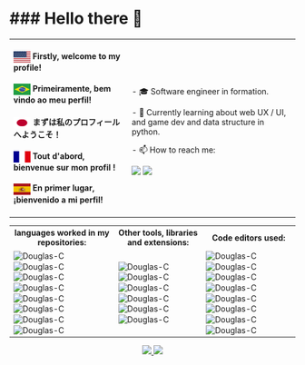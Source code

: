 
<h1>### Hello there 👋</h1>
<div align="center">
  <table>
    <tr>
      <td>
        <h4><img align="center" height="20" width="30" src="https://github.com/lipis/flag-icons/blob/main/flags/1x1/us.svg" alt="US"> Firstly, welcome to my profile!</h4>
          <h4><img align="center" height="20" width="30" src="https://github.com/lipis/flag-icons/blob/main/flags/1x1/br.svg" alt="BR"> Primeiramente, bem vindo ao meu perfil!    </h4>
          <h4><img align="center" height="20" width="30" src="https://github.com/lipis/flag-icons/blob/main/flags/1x1/jp.svg" alt="JP"> まずは私のプロフィールへようこそ！</h4>
          <h4><img align="center" height="20" width="30" src="https://github.com/lipis/flag-icons/blob/main/flags/1x1/fr.svg" alt="FR"> Tout d'abord, bienvenue sur mon profil !</h4>
          <h4><img align="center" height="20" width="30" src="https://github.com/lipis/flag-icons/blob/main/flags/1x1/es.svg" alt="ES"> En primer lugar, ¡bienvenido a mi perfil!</h4>
      </td>
      <td>
        <p>- 🎓 Software engineer in formation.</p>
        <p>- 🌱 Currently learning about web UX / UI, and game dev and data structure in python.</p>
        <p>- 📫 How to reach me:</p>
        <a href = "mailto:douglasrangel540@gmail.com"><img src="https://img.shields.io/badge/-Gmail-%23333?style=for-the-badge&logo=gmail&logoColor=white" target="_blank"></a>
        <a href="https://www.linkedin.com/in/douglas-garcia-6677a4203/" target="_blank"><img src="https://img.shields.io/badge/-LinkedIn-%230077B5?style=for-the-badge&logo=linkedin&logoColor=white"     target="_blank"></a>
      </td>
    </tr>
    </table>
</div>
<div align="center">
  <table>
    <tr>
      <th>languages ​​worked in my repositories:</th>
      <th>Other tools, libraries and extensions:</th>
      <th>Code editors used:</th>
    </tr>
    <tr>
      <td>
          <img align="center" alt="Douglas-C" height="30" width="40" src="https://cdn.jsdelivr.net/gh/devicons/devicon/icons/c/c-original.svg">
          <img align="center" alt="Douglas-C" height="30" width="40" src="https://cdn.jsdelivr.net/gh/devicons/devicon/icons/csharp/csharp-original.svg">
          <img align="center" alt="Douglas-C" height="30" width="40" src="https://cdn.jsdelivr.net/gh/devicons/devicon/icons/python/python-original.svg">
          <img align="center" alt="Douglas-C" height="30" width="40" src="https://cdn.jsdelivr.net/gh/devicons/devicon/icons/html5/html5-original.svg" />
          <img align="center" alt="Douglas-C" height="30" width="40" src="https://cdn.jsdelivr.net/gh/devicons/devicon/icons/css3/css3-original.svg" />
          <img align="center" alt="Douglas-C" height="30" width="40" src="https://cdn.jsdelivr.net/gh/devicons/devicon/icons/javascript/javascript-original.svg" /> 
          <img align="center" alt="Douglas-C" height="35" width="45" src="https://cdn.jsdelivr.net/gh/devicons/devicon/icons/php/php-original.svg" /> 
          <img align="center" alt="Douglas-C" height="30" width="40" src="https://cdn.jsdelivr.net/gh/devicons/devicon/icons/java/java-original.svg" /> 
      </td>
      <td>
        <img align="center" alt="Douglas-C" height="30" width="40" src="https://cdn.jsdelivr.net/gh/devicons/devicon/icons/angularjs/angularjs-original.svg" />
        <img align="center" alt="Douglas-C" height="30" width="40" src="https://cdn.jsdelivr.net/gh/devicons/devicon/icons/bootstrap/bootstrap-original.svg" />
        <img align="center" alt="Douglas-C" height="30" width="40" src="https://cdn.jsdelivr.net/gh/devicons/devicon/icons/mysql/mysql-original.svg" />
        <img align="center" alt="Douglas-C" height="30" width="40" src="https://cdn.jsdelivr.net/gh/devicons/devicon/icons/git/git-original.svg" />
        <img align="center" alt="Douglas-C" height="30" width="40" src="https://cdn.jsdelivr.net/gh/devicons/devicon/icons/tortoisegit/tortoisegit-original.svg" />
        <img align="center" alt="Douglas-C" height="30" width="40" src="https://cdn.jsdelivr.net/gh/devicons/devicon/icons/tomcat/tomcat-original.svg" />
      </td>
      <td>
        <img align="center" alt="Douglas-C" height="30" width="40" src="https://cdn.jsdelivr.net/gh/devicons/devicon/icons/vscode/vscode-original.svg" />
        <img align="center" alt="Douglas-C" height="30" width="40" src="https://cdn.jsdelivr.net/gh/devicons/devicon/icons/visualstudio/visualstudio-original.svg" />
        <img align="center" alt="Douglas-C" height="30" width="40" src="https://cdn.jsdelivr.net/gh/devicons/devicon/icons/intellij/intellij-original.svg" />
        <img align="center" alt="Douglas-C" height="30" width="40" src="https://cdn.jsdelivr.net/gh/devicons/devicon/icons/webstorm/webstorm-original.svg" />
        <img align="center" alt="Douglas-C" height="30" width="40" src="https://cdn.jsdelivr.net/gh/devicons/devicon/icons/phpstorm/phpstorm-original.svg" />
        <img align="center" alt="Douglas-C" height="30" width="40" src="https://cdn.jsdelivr.net/gh/devicons/devicon/icons/pycharm/pycharm-original.svg" />
        <img align="center" alt="Douglas-C" height="30" width="40" src="https://cdn.jsdelivr.net/gh/devicons/devicon/icons/clion/clion-original.svg" />
        <img align="center" alt="Douglas-C" height="30" width="40" src="https://cdn.jsdelivr.net/gh/devicons/devicon/icons/eclipse/eclipse-original.svg" />
      </td>
    </tr>
  </table>
          <div>
          <a href="https://github.com/DouglasGR99">
          <img height="180em" src="https://github-readme-stats.vercel.app/api?username=DouglasGR99&show_icons=true&theme=dark&include_all_commits=true&count_private=true"/>
          <img height="180em" src="https://github-readme-stats.vercel.app/api/top-langs/?username=DouglasGR99&layout=compact&langs_count=7&theme=dark"/>
        </div>
</div>
  
